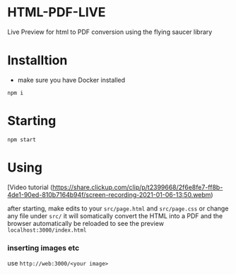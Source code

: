 # HTML-PDF-LIVE
Live Preview for html to PDF conversion using the flying saucer library

# Installtion
* make sure you have Docker installed 

```npm i```
# Starting
```npm start```

# Using
[Video tutorial (https://share.clickup.com/clip/p/t2399668/2f6e8fe7-ff8b-4de1-90ed-810b7164b94f/screen-recording-2021-01-06-13:50.webm)

after starting, make edits to your `src/page.html` and `src/page.css` or change any file under `src/`
it will somatically convert the HTML into a PDF and the browser automatically be reloaded to see the preview `localhost:3000/index.html`

### inserting images etc
use `http://web:3000/<your image>`
